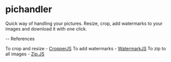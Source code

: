 # pichandler
Quick way of handling your pictures. Resize, crop, add watermarks to your images and download it with one click.

-- References

To crop and resize - [CropperJS](https://fengyuanchen.github.io/cropperjs)
To add watermarks - [WatermarkJS](https://github.com/brianium/watermarkjs)
To zip to all images - [Zip.JS](https://github.com/gildas-lormeau/zip.js)
